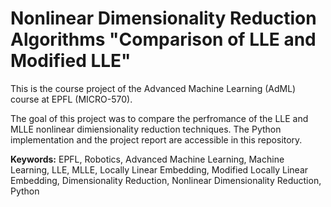 # Nonlinear Dimensionality Reduction Algorithms "Comparison of LLE and Modified LLE"

This is the course project of the Advanced Machine Learning (AdML) course at EPFL (MICRO-570).<br>

The goal of this project was to compare the perfromance of the LLE and MLLE nonlinear dimiensionality reduction techniques.
The Python implementation and the project report are accessible in this repository.<br>

<strong>Keywords:</strong> EPFL, Robotics, Advanced Machine Learning, Machine Learning, LLE, MLLE, Locally Linear Embedding, Modified Locally Linear Embedding, Dimensionality Reduction, Nonlinear Dimensionality Reduction, Python 
